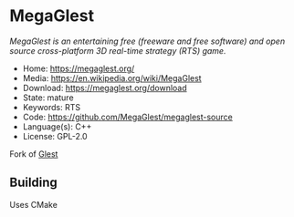 # MegaGlest

_MegaGlest is an entertaining free (freeware and free software) and open source cross-platform 3D real-time strategy (RTS) game._

- Home: https://megaglest.org/
- Media: https://en.wikipedia.org/wiki/MegaGlest
- Download: https://megaglest.org/download
- State: mature
- Keywords: RTS 
- Code: https://github.com/MegaGlest/megaglest-source
- Language(s): C++
- License: GPL-2.0

Fork of [Glest](glest.md)

## Building

Uses CMake

